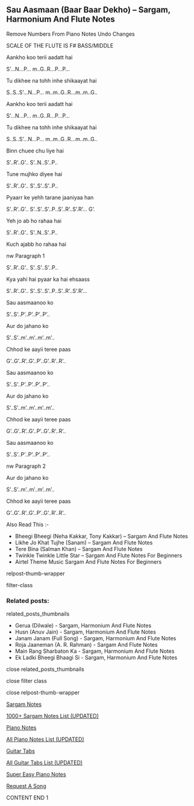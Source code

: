 
## Sau Aasmaan (Baar Baar Dekho) – Sargam, Harmonium And Flute Notes

Remove Numbers From Piano Notes
Undo Changes

SCALE OF THE FLUTE IS F# BASS/MIDDLE

Aankho koo terii aadatt hai

S’…N…P… m..G..R…P…P…

Tu dikhee na tohh inhe shikaayat hai

S..S..S’…N…P… m..m..G..R…m..m..G..

Aankho koo terii aadatt hai

S’…N…P… m..G..R…P…P…

Tu dikhee na tohh inhe shikaayat hai

S..S..S’…N…P… m..m..G..R…m..m..G..

Binn chuee chu liye hai

S’..R’..G’.. S’..N..S’..P..

Tune mujhko diyee hai

S’..R’..G’.. S’..S’..S’..P..

Pyaarr ke yehh tarane jaaniyaa han

S’..R’..G’.. S’..S’..S’..P..S’..R’..S’.R’… G’.

Yeh jo ab ho rahaa hai

S’..R’..G’.. S’..N..S’..P..

Kuch ajabb ho rahaa hai

nw Paragraph 1

S’..R’..G’.. S’..S’..S’..P..

Kya yahi hai pyaar ka hai ehsaass

S’..R’..G’.. S’..S’..S’..P..S’..R’..S’.R’…

Sau aasmaanoo ko

S’..S’..P’..P’..P’..P’..

Aur do jahano ko

S’..S’..m’..m’..m’..m’..

Chhod ke aayii teree paas

G’..G’..R’..G’..P’..G’..R’..R’..

Sau aasmaanoo ko

S’..S’..P’..P’..P’..P’..

Aur do jahano ko

S’..S’..m’..m’..m’..m’..

Chhod ke aayii teree paas

G’..G’..R’..G’..P’..G’..R’..R’..

Sau aasmaanoo ko

S’..S’..P’..P’..P’..P’..

nw Paragraph 2

Aur do jahano ko

S’..S’..m’..m’..m’..m’..

Chhod ke aayii teree paas

G’..G’..R’..G’..P’..G’..R’..R’..

Also Read This :-

* Bheegi Bheegi (Neha Kakkar, Tony Kakkar) – Sargam And Flute Notes
* Likhe Jo Khat Tujhe (Sanam) – Sargam And Flute Notes
* Tere Bina (Salman Khan) – Sargam And Flute Notes
* Twinkle Twinkle Little Star – Sargam And Flute Notes For Beginners
* Airtel Theme Music Sargam And Flute Notes For Beginners

relpost-thumb-wrapper

filter-class

### Related posts:

related_posts_thumbnails

* Gerua (Dilwale) - Sargam, Harmonium And Flute Notes
* Husn (Anuv Jain) - Sargam, Harmonium And Flute Notes
* Janam Janam (Full Song) - Sargam, Harmonium And Flute Notes
* Roja Jaaneman (A. R. Rahman) - Sargam And Flute Notes
* Main Rang Sharbaton Ka - Sargam, Harmonium And Flute Notes
* Ek Ladki Bheegi Bhaagi Si - Sargam, Harmonium And Flute Notes

close related_posts_thumbnails

close filter class

close relpost-thumb-wrapper

[Sargam Notes](https://www.notationsworld.com/sargam-notes.html)

[1000+ Sargam Notes List (UPDATED)](https://www.notationsworld.com/all-songs-list-sargam-notes.html)

[Piano Notes](https://www.notationsworld.com/piano-notes.html)

[All Piano Notes List (UPDATED)](https://www.notationsworld.com/all-songs-list-piano-notes.html)

[Guitar Tabs](https://www.notationsworld.com/guitar-tabs.html)

[All Guitar Tabs List (UPDATED)](https://www.notationsworld.com/all-songs-list-guitar-tabs.html)

[Super Easy Piano Notes](https://studywall.in/)

[Request A Song](https://www.notationsworld.com/request-a-song.html)

CONTENT END 1

